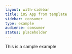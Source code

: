 ```yaml
---
layout: with-sidebar
title: iOS App from template
sidebar: consumer
type: example
audience: consumer
status: placeholder
---
```


This is a sample example

